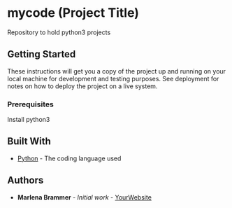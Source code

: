 # mycode (Project Title)

Repository to hold python3 projects

## Getting Started

These instructions will get you a copy of the project up and running on your local machine
for development and testing purposes. See deployment for notes on how to deploy the project
on a live system.

### Prerequisites

Install python3

## Built With

* [Python](https://www.python.org/) - The coding language used

## Authors

* **Marlena Brammer** - *Initial work* - [YourWebsite](https://example.com/)
